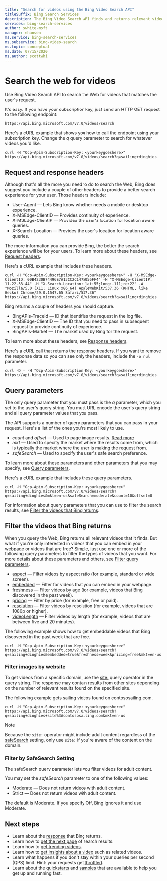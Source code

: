 ```yaml
---
title: "Search for videos using the Bing Video Search API"
titleSuffix: Bing Search Services
description: The Bing Video Search API finds and returns relevant videos from the web.
services: bing-search-services
author: swhite-msft
manager: ehansen
ms.service: bing-search-services
ms.subservice: bing-video-search
ms.topic: conceptual
ms.date: 07/15/2020
ms.author: scottwhi
---
```


# Search the web for videos

Use Bing Video Search API to search the Web for videos that matches the user's request.

It's easy. If you have your subscription key, just send an HTTP GET request to the following endpoint:

```
https://api.bing.microsoft.com/v7.0/videos/search
```

Here's a cURL example that shows you how to call the endpoint using your subscription key. Change the *q* query parameter to search for whatever videos you'd like.

```curl
curl -H "Ocp-Apim-Subscription-Key: <yourkeygoeshere>" https://api.bing.microsoft.com/v7.0/videos/search?q=sailing+dinghies
```


## Request and response headers

Although that's all the more you need to do to search the Web, Bing does suggest you include a couple of other headers to provide a better search experience for your user. Those headers include:

- User-Agent &mdash; Lets Bing know whether needs a mobile or desktop experience.
- X-MSEdge-ClientID &mdash; Provides continuity of experience.
- X-MSEdge-ClientIP &mdash; Provides the user's location for location aware queries.
- X-Search-Location &mdash; Provides the user's location for location aware queries.

The more information you can provide Bing, the better the search experience will be for your users. To learn more about these headers, see [Request headers](../reference/headers.md#request-headers).

Here's a cURL example that includes these headers.

```curl
curl -H "Ocp-Apim-Subscription-Key: <yourkeygoeshere>" -H "X-MSEdge-ClientID: 00B4230B74496E7A13CC2C1475056FF4" -H "X-MSEdge-ClientIP: 11.22.33.44" -H "X-Search-Location: lat:55;long:-111;re:22" -A "Mozilla/5.0 (X11; Linux x86_64) AppleWebKit/537.36 (KHTML, like Gecko) Chrome/29.0.1547.65 Safari/537.36" https://api.bing.microsoft.com/v7.0/videos/search?q=sailing+dinghies
```

Bing returns a couple of headers you should capture. 

- BingAPIs-TraceId &mdash; ID that identifies the request in the log file.
- X-MSEdge-ClientID &mdash; The ID that you need to pass in subsequent request to provide continuity of experience.
- BingAPIs-Market &mdash; The market used by Bing for the request.

To learn more about these headers, see [Response headers](../reference/headers.md#response-headers).

Here's a cURL call that returns the response headers. If you want to remove the response data so you can see only the headers, include the `-o nul` parameter.

```curl
curl -D - -H "Ocp-Apim-Subscription-Key: <yourkeygoeshere>" https://api.bing.microsoft.com/v7.0/videos/search?q=sailing+dinghies
```


## Query parameters

The only query parameter that you must pass is the *q* parameter, which you set to the user's query string. You must URL encode the user's query string and all query parameter values that you pass.

The API supports a number of query parameters that you can pass in your request. Here's a list of the ones you're most likely to use.

- *count* and *offset* &mdash; Used to page image results. [Read more](../../bing-web-search/page-results.md)
- *mkt* &mdash; Used to specify the market where the results come from, which is typically the market where the user is making the request from.
- *safeSearch* &mdash; Used to specify the user's safe search preference.

To learn more about these parameters and other parameters that you may specify, see [Query parameters](../reference/query-parameters.md).

Here's a cURL example that includes these query parameters.

```curl
curl -H "Ocp-Apim-Subscription-Key: <yourkeygoeshere>" https://api.bing.microsoft.com/v7.0/videos/search?q=sailing+dinghies&mkt=en-us&safeSearch=moderate&count=10&offset=0
```

For information about query parameters that you can use to filter the search results, see [Filter the videos that Bing returns](#filter-the-videos-that-bing-returns).


## Filter the videos that Bing returns

When you query the Web, Bing returns all relevant videos that it finds. But what if you're only interested in videos that you can embed in your webpage or videos that are free? Simple, just use one or more of the following query parameters to filter the types of videos that you want. For more details about these parameters and others, see [Filter query parameters](../reference/query-parameters.md#filter-query-parameters).

- [aspect](../reference/query-parameters.md#aspect) &mdash; Filter videos by aspect ratio (for example, standard or wide screen).
- [embedded](../reference/query-parameters.md#embedded) &mdash; Filter for videos that you can embed in your webpage.
- [freshness](../reference/query-parameters.md#freshness) &mdash; Filter videos by age (for example, videos that Bing discovered in the past week).
- [pricing](../reference/query-parameters.md#pricing) &mdash; Filter by price (for example, free or paid).
- [resolution](../reference/query-parameters.md#resolution) &mdash; Filter videos by resolution (for example, videos that are 1080p or higher).
- [videoLength](../reference/query-parameters.md#videolength) &mdash; Filter videos by length (for example, videos that are between five and 20 minutes).


The following example shows how to get embeddable videos that Bing discovered in the past week that are free.  

```http
curl -H "Ocp-Apim-Subscription-Key: <yourkeygoeshere>" https://api.bing.microsoft.com/v7.0/videos/search?q=sailing+dinghies&embedded=true&freshness=week&pricing=free&mkt=en-us 
```

### Filter images by website

To get videos from a specific domain, use the [site:](https://help.bing.microsoft.com/#apex/18/en-US/10001/-1) query operator in the query string. The response may contain results from other sites depending on the number of relevant results found on the specified site.

The following example gets sailing videos found on contososailing.com.

```http
curl -H "Ocp-Apim-Subscription-Key: <yourkeygoeshere>" https://api.bing.microsoft.com/v7.0/videos/search?q=sailing+dinghies+site%3Acontososailing.com&mkt=en-us
```

> [!NOTE]
> Because the `site:` operator might include adult content regardless of the [safeSearch](../reference/query-parameters.md#safesearch) setting, only use `site:` if you're aware of the content on the domain.

### Filter by SafeSearch Setting

The [safeSearch](../reference/query-parameters.md#safesearch) query parameter lets you filter videos for adult content. 

You may set the *safeSearch* parameter to one of the following values:

- Moderate &mdash; Does not return videos with adult content. 
- Strict &mdash; Does not return videos with adult content.

The default is Moderate. If you specify Off, Bing ignores it and use Moderate.


## Next steps

- Learn about the [response](search-response.md) that Bing returns.
- Learn how to [get the next page](../../bing-web-search/page-results.md) of search results.
- Learn how to [get trending videos](trending-videos.md).
- Learn how to [get insights about a video](video-insights.md) such as related videos.
- Learn what happens if you don't stay within your queries per second (QPS) limit. Hint: your requests get [throttled](../../bing-web-search/throttling-requests.md).
- Learn about the [quickstarts](../quickstarts/quickstarts.md) and [samples](../samples.md) that are available to help you get up and running fast.


